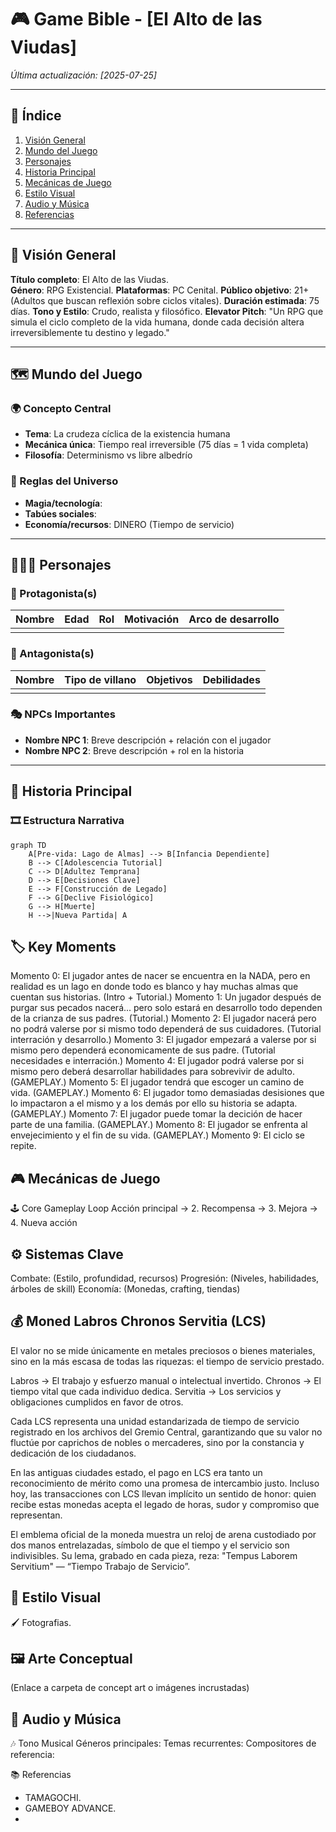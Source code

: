 # 🎮 Game Bible - [El Alto de las Viudas]

*Última actualización: [2025-07-25]*

---

## 📖 Índice
1. [Visión General](#-visión-general)
2. [Mundo del Juego](#-mundo-del-juego)
3. [Personajes](#-personajes)
4. [Historia Principal](#-historia-principal)
5. [Mecánicas de Juego](#-mecánicas-de-juego)
6. [Estilo Visual](#-estilo-visual)
7. [Audio y Música](#-audio-y-música)
8. [Referencias](#-referencias)

---

## 🌟 Visión General
**Título completo**: El Alto de las Viudas.  
**Género**:  RPG Existencial.
**Plataformas**: PC Cenital. 
**Público objetivo**: 21+ (Adultos que buscan reflexión sobre ciclos vitales).
**Duración estimada**: 75 días.
**Tono y Estilo**: Crudo, realista y filosófico.
**Elevator Pitch**: "Un RPG que simula el ciclo completo de la vida humana, donde cada decisión altera irreversiblemente tu destino y legado."

---

## 🗺️ Mundo del Juego
### 🌍 Concepto Central
- **Tema**: La crudeza cíclica de la existencia humana  
- **Mecánica única**: Tiempo real irreversible (75 días = 1 vida completa)  
- **Filosofía**: Determinismo vs libre albedrío  


### 📜 Reglas del Universo
- **Magia/tecnología**: 
- **Tabúes sociales**:  
- **Economía/recursos**:  DINERO (Tiempo de servicio)

---

## 🧑‍🤝‍🧑 Personajes
### 👤 Protagonista(s)
| Nombre | Edad | Rol | Motivación | Arco de desarrollo |
|--------|------|-----|------------|--------------------|
|        |      |     |            |                    |

### 🦹 Antagonista(s)
| Nombre | Tipo de villano | Objetivos | Debilidades |
|--------|-----------------|-----------|-------------|
|        |                 |           |             |

### 🎭 NPCs Importantes
- **Nombre NPC 1**: Breve descripción + relación con el jugador  
- **Nombre NPC 2**: Breve descripción + rol en la historia  

---

## 📜 Historia Principal
### 🎞️ Estructura Narrativa
```mermaid
graph TD
    A[Pre-vida: Lago de Almas] --> B[Infancia Dependiente]
    B --> C[Adolescencia Tutorial]
    C --> D[Adultez Temprana]
    D --> E[Decisiones Clave]
    E --> F[Construcción de Legado]
    F --> G[Declive Fisiológico]
    G --> H[Muerte]
    H -->|Nueva Partida| A
```

## 🏷️ Key Moments

Momento 0: El jugador antes de nacer se encuentra en la NADA, pero en realidad es un lago en donde todo es blanco y hay muchas almas que cuentan sus historias. (Intro + Tutorial.)
Momento 1: Un jugador después de purgar sus pecados nacerá... pero solo estará en desarrollo todo dependen de la crianza de sus padres. (Tutorial.)
Momento 2: El jugador nacerá pero no podrá valerse por si mismo todo dependerá de sus cuidadores. (Tutorial interración y desarrollo.)
Momento 3: El jugador empezará a valerse por si mismo pero dependerá economicamente de sus padre. (Tutorial necesidades e interración.)
Momento 4: El jugador podrá valerse por si mismo pero deberá desarrollar habilidades para sobrevivir de adulto. (GAMEPLAY.)
Momento 5: El jugador tendrá que escoger un camino de vida. (GAMEPLAY.)
Momento 6: El jugador tomo demasiadas desisiones que lo impactaron a el mismo y a los demás por ello su historia se adapta. (GAMEPLAY.)
Momento 7: El jugador puede tomar la decición de hacer parte de una familia. (GAMEPLAY.)
Momento 8: El jugador se enfrenta al envejecimiento y el fin de su vida. (GAMEPLAY.)
Momento 9: El ciclo se repite.


## 🎮 Mecánicas de Juego

🕹️ Core Gameplay Loop
Acción principal → 2. Recompensa → 3. Mejora → 4. Nueva acción

## ⚙️ Sistemas Clave

Combate: (Estilo, profundidad, recursos)
Progresión: (Niveles, habilidades, árboles de skill)
Economía: (Monedas, crafting, tiendas)

## 💰 Moned Labros Chronos Servitia (LCS)

El valor no se mide únicamente en metales preciosos o bienes materiales, sino en la más escasa de todas las riquezas: el tiempo de servicio prestado.

Labros → El trabajo y esfuerzo manual o intelectual invertido.
Chronos → El tiempo vital que cada individuo dedica.
Servitia → Los servicios y obligaciones cumplidos en favor de otros.

Cada LCS representa una unidad estandarizada de tiempo de servicio registrado en los archivos del Gremio Central, garantizando que su valor no fluctúe por caprichos de nobles o mercaderes, sino por la constancia y dedicación de los ciudadanos.

En las antiguas ciudades estado, el pago en LCS era tanto un reconocimiento de mérito como una promesa de intercambio justo. Incluso hoy, las transacciones con LCS llevan implícito un sentido de honor: quien recibe estas monedas acepta el legado de horas, sudor y compromiso que representan.

El emblema oficial de la moneda muestra un reloj de arena custodiado por dos manos entrelazadas, símbolo de que el tiempo y el servicio son indivisibles. Su lema, grabado en cada pieza, reza: "Tempus Laborem Servitium" — “Tiempo Trabajo de Servicio”.

## 🎨 Estilo Visual

🖌️ Fotografias.

## 🖼️ Arte Conceptual

(Enlace a carpeta de concept art o imágenes incrustadas)

## 🎵 Audio y Música

🎶 Tono Musical
Géneros principales:
Temas recurrentes:
Compositores de referencia:

📚 Referencias

- TAMAGOCHI.
- GAMEBOY ADVANCE.
- 